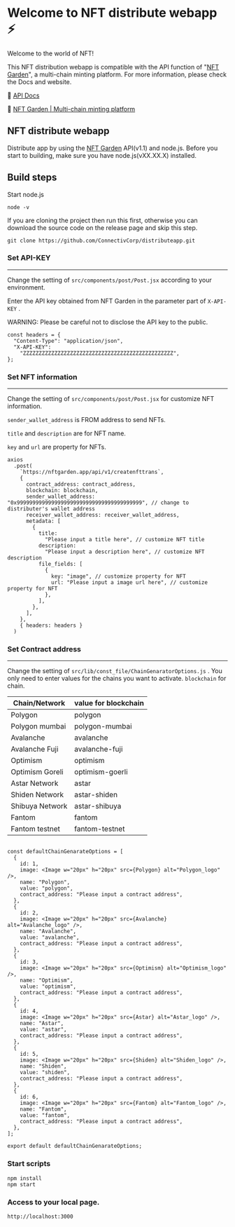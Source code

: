 # Welcome to NFT distribute webapp :zap:

Welcome to the world of NFT!

This NFT distribution webapp is compatible with the API function of "[NFT Garden](https://nftgarden.app)", a multi-chain minting platform. For more information, please check the Docs and website.

:link: [API Docs](https://devdocs.nftgarden.app/api/v1.1)

:link: [NFT Garden | Multi-chain minting platform](https://nftgarden.app)

## NFT distribute webapp

Distribute app by using the [NFT Garden](https://nftgarden.app) API(v1.1) and node.js. Before you start to building, make sure you have node.js(vXX.XX.X) installed.

## Build steps

Start node.js

```
node -v
```

If you are cloning the project then run this first, otherwise you can download the source code on the release page and skip this step.

```
git clone https://github.com/ConnectivCorp/distributeapp.git
```

### Set API-KEY
---
Change the setting of `src/components/post/Post.jsx` according to your environment.

Enter the API key obtained from NFT Garden in the parameter part of `X-API-KEY` .

WARNING: Please be careful not to disclose the API key to the public.

```node
const headers = {
  "Content-Type": "application/json",
  "X-API-KEY":
    "ZZZZZZZZZZZZZZZZZZZZZZZZZZZZZZZZZZZZZZZZZZZZZZZZ",
};
```

### Set NFT information
---
Change the setting of `src/components/post/Post.jsx` for customize NFT information.

`sender_wallet_address` is FROM address to send NFTs.

`title` and `description` are for NFT name.

`key` and `url` are property for NFTs.

```node
axios
  .post(
    `https://nftgarden.app/api/v1/createnfttrans`,
    {
      contract_address: contract_address,
      blockchain: blockchain,
      sender_wallet_address: "0x9999999999999999999999999999999999999999", // change to distributer's wallet address
      receiver_wallet_address: receiver_wallet_address,
      metadata: [
        {
          title:
            "Please input a title here", // customize NFT title
          description:
            "Please input a description here", // customize NFT description
          file_fields: [
            {
              key: "image", // customize property for NFT
              url: "Please input a image url here", // customize property for NFT
            },
          ],
        },
      ],
    },
    { headers: headers }
  )
```

### Set Contract address
---
Change the setting of `src/lib/const_file/ChainGenaratorOptions.js` . You only need to enter values for the chains you want to activate. `blockchain` for chain.

| Chain/Network | value for blockchain |
----|---- 
| Polygon | polygon |
| Polygon mumbai | polygon-mumbai |
| Avalanche | avalanche |
| Avalanche Fuji | avalanche-fuji |
| Optimism | optimism |
| Optimism Goreli | optimism-goerli |
| Astar Network| astar |
| Shiden Network | astar-shiden |
| Shibuya Network | astar-shibuya |
| Fantom | fantom |
| Fantom testnet | fantom-testnet |

```node

const defaultChainGenarateOptions = [
  {
    id: 1,
    image: <Image w="20px" h="20px" src={Polygon} alt="Polygon_logo" />,
    name: "Polygon",
    value: "polygon",
    contract_address: "Please input a contract address",
  },
  {
    id: 2,
    image: <Image w="20px" h="20px" src={Avalanche} alt="Avalanche_logo" />,
    name: "Avalanche",
    value: "avalanche",
    contract_address: "Please input a contract address",
  },
  {
    id: 3,
    image: <Image w="20px" h="20px" src={Optimism} alt="Optimism_logo" />,
    name: "Optimism",
    value: "optimism",
    contract_address: "Please input a contract address",
  },
  {
    id: 4,
    image: <Image w="20px" h="20px" src={Astar} alt="Astar_logo" />,
    name: "Astar",
    value: "astar",
    contract_address: "Please input a contract address",
  },
  {
    id: 5,
    image: <Image w="20px" h="20px" src={Shiden} alt="Shiden_logo" />,
    name: "Shiden",
    value: "shiden",
    contract_address: "Please input a contract address",
  },
  {
    id: 6,
    image: <Image w="20px" h="20px" src={Fantom} alt="Fantom_logo" />,
    name: "Fantom",
    value: "fantom",
    contract_address: "Please input a contract address",
  },
];

export default defaultChainGenarateOptions;
```

### Start scripts

```
npm install
npm start
```

### Access to your local page.

```
http://localhost:3000
```
